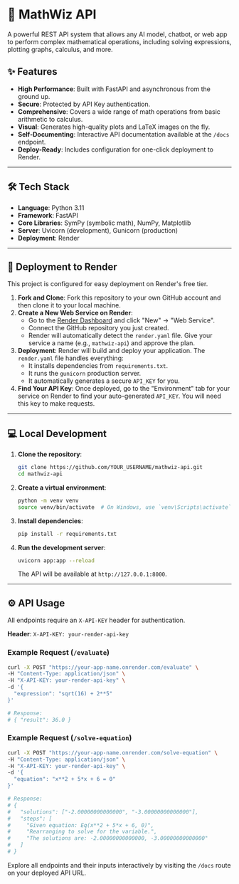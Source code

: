 # 🔢 MathWiz API

A powerful REST API system that allows any AI model, chatbot, or web app to perform complex mathematical operations, including solving expressions, plotting graphs, calculus, and more.

## ✨ Features

- **High Performance**: Built with FastAPI and asynchronous from the ground up.
- **Secure**: Protected by API Key authentication.
- **Comprehensive**: Covers a wide range of math operations from basic arithmetic to calculus.
- **Visual**: Generates high-quality plots and LaTeX images on the fly.
- **Self-Documenting**: Interactive API documentation available at the `/docs` endpoint.
- **Deploy-Ready**: Includes configuration for one-click deployment to Render.

---

## 🛠️ Tech Stack

- **Language**: Python 3.11
- **Framework**: FastAPI
- **Core Libraries**: SymPy (symbolic math), NumPy, Matplotlib
- **Server**: Uvicorn (development), Gunicorn (production)
- **Deployment**: Render

---

## 🚀 Deployment to Render

This project is configured for easy deployment on Render's free tier.

1.  **Fork and Clone**: Fork this repository to your own GitHub account and then clone it to your local machine.
2.  **Create a New Web Service on Render**:
    - Go to the [Render Dashboard](https://dashboard.render.com/) and click "New" -> "Web Service".
    - Connect the GitHub repository you just created.
    - Render will automatically detect the `render.yaml` file. Give your service a name (e.g., `mathwiz-api`) and approve the plan.
3.  **Deployment**: Render will build and deploy your application. The `render.yaml` file handles everything:
    - It installs dependencies from `requirements.txt`.
    - It runs the `gunicorn` production server.
    - It automatically generates a secure `API_KEY` for you.
4.  **Find Your API Key**: Once deployed, go to the "Environment" tab for your service on Render to find your auto-generated `API_KEY`. You will need this key to make requests.

---

## 💻 Local Development

1.  **Clone the repository**:
    ```bash
    git clone https://github.com/YOUR_USERNAME/mathwiz-api.git
    cd mathwiz-api
    ```
2.  **Create a virtual environment**:
    ```bash
    python -m venv venv
    source venv/bin/activate  # On Windows, use `venv\Scripts\activate`
    ```
3.  **Install dependencies**:
    ```bash
    pip install -r requirements.txt
    ```
4.  **Run the development server**:
    ```bash
    uvicorn app:app --reload
    ```
    The API will be available at `http://127.0.0.1:8000`.

---

## ⚙️ API Usage

All endpoints require an `X-API-KEY` header for authentication.

**Header**: `X-API-KEY: your-render-api-key`

### Example Request (`/evaluate`)

```bash
curl -X POST "https://your-app-name.onrender.com/evaluate" \
-H "Content-Type: application/json" \
-H "X-API-KEY: your-render-api-key" \
-d '{
  "expression": "sqrt(16) + 2**5"
}'

# Response:
# { "result": 36.0 }
```

### Example Request (`/solve-equation`)

```bash
curl -X POST "https://your-app-name.onrender.com/solve-equation" \
-H "Content-Type: application/json" \
-H "X-API-KEY: your-render-api-key" \
-d '{
  "equation": "x**2 + 5*x + 6 = 0"
}'

# Response:
# {
#   "solutions": ["-2.00000000000000", "-3.00000000000000"],
#   "steps": [
#     "Given equation: Eq(x**2 + 5*x + 6, 0)",
#     "Rearranging to solve for the variable.",
#     "The solutions are: -2.00000000000000, -3.00000000000000"
#   ]
# }
```

Explore all endpoints and their inputs interactively by visiting the `/docs` route on your deployed API URL.
